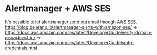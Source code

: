 # Alertmanager + AWS SES

It's possible to let alertmanager send out email through AWS SES.
https://blog.bejarano.io/alertmanager-alerts-with-amazon-ses/
-> https://docs.aws.amazon.com/ses/latest/DeveloperGuide/verify-domain-procedure.html
-> https://docs.aws.amazon.com/ses/latest/DeveloperGuide/smtp-credentials.html
